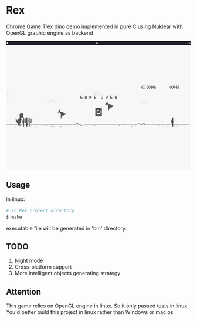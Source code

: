 # Rex

Chrome Game Trex dino demo implemented in pure C using [Nuklear](https://github.com/Immediate-Mode-UI/Nuklear) with OpenGL graphic engine as backend

<img src="Screenshot.png" width = "757" height = "350" alt="Rex screenshot" align=center />

## Usage

In linux:
```zsh
# in Rex project directory
$ make
```
executable file will be generated in 'bin' directory.

## TODO

1. Night mode
2. Cross-platform support
3. More intelligent objects generating strategy

## Attention

This game relies on OpenGL engine in linux. So it only passed tests in linux.   
You'd better build this project in linux rather than Windows or mac os.
